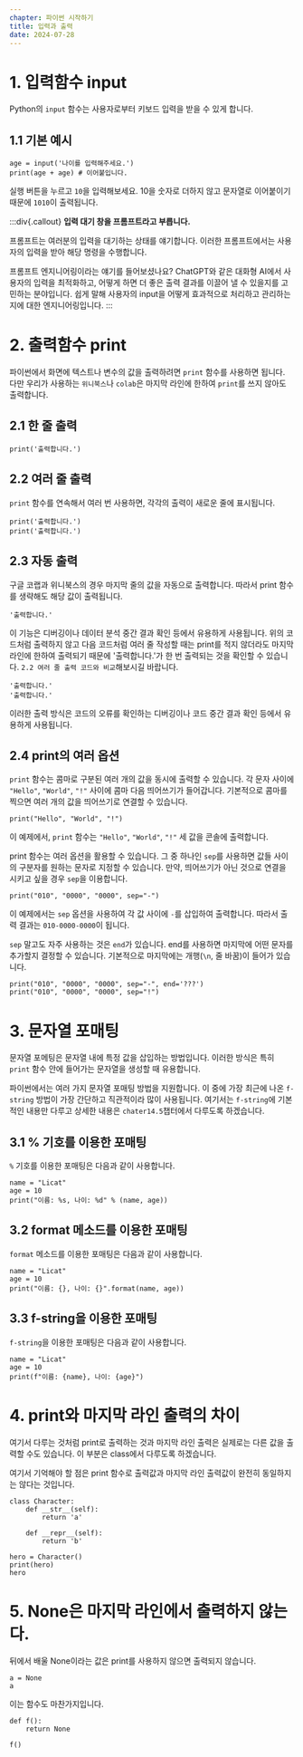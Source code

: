 ```yaml
---
chapter: 파이썬 시작하기
title: 입력과 출력
date: 2024-07-28
---
```


# 1. 입력함수 input

Python의 `input` 함수는 사용자로부터 키보드 입력을 받을 수 있게 합니다.

## 1.1 기본 예시

```python-exec
age = input('나이를 입력해주세요.')
print(age + age) # 이어붙입니다.
```

실행 버튼을 누르고 `10`을 입력해보세요. 10을 숫자로 더하지 않고 문자열로 이어붙이기 때문에 `1010`이 출력됩니다.

:::div{.callout}
**입력 대기 창을 프롬프트라고 부릅니다.**

프롬프트는 여러분의 입력을 대기하는 상태를 얘기합니다. 이러한 프롬프트에서는 사용자의 입력을 받아 해당 명령을 수행합니다.

프롬프트 엔지니어링이라는 얘기를 들어보셨나요? ChatGPT와 같은 대화형 AI에서 사용자의 입력을 최적화하고, 어떻게 하면 더 좋은 출력 결과를 이끌어 낼 수 있을지를 고민하는 분야입니다. 쉽게 말해 사용자의 input을 어떻게 효과적으로 처리하고 관리하는지에 대한 엔지니어링입니다.
:::

# 2. 출력함수 print

파이썬에서 화면에 텍스트나 변수의 값을 출력하려면 `print` 함수를 사용하면 됩니다. 다만 우리가 사용하는 `위니북스`나 `colab`은 마지막 라인에 한하여 `print`를 쓰지 않아도 출력합니다.

## 2.1 한 줄 출력

```python-exec
print('출력합니다.')
```

## 2.2 여러 줄 출력

`print` 함수를 연속해서 여러 번 사용하면, 각각의 출력이 새로운 줄에 표시됩니다.

```python-exec
print('출력합니다.')
print('출력합니다.')
```

## 2.3 자동 출력

구글 코랩과 위니북스의 경우 마지막 줄의 값을 자동으로 출력합니다. 따라서 print 함수를 생략해도 해당 값이 출력됩니다.

```python-exec
'출력합니다.'
```

이 기능은 디버깅이나 데이터 분석 중간 결과 확인 등에서 유용하게 사용됩니다. 위의 코드처럼 출력하지 않고 다음 코드처럼 여러 줄 작성할 때는 print를 적지 않더라도 마지막 라인에 한하여 출력되기 때문에 '출력합니다.'가 한 번 출력되는 것을 확인할 수 있습니다. `2.2 여러 줄 출력 코드와 비교`해보시길 바랍니다.

```python-exec
'출력합니다.'
'출력합니다.'
```

이러한 출력 방식은 코드의 오류를 확인하는 디버깅이나 코드 중간 결과 확인 등에서 유용하게 사용됩니다.

## 2.4 print의 여러 옵션

`print` 함수는 콤마로 구분된 여러 개의 값을 동시에 출력할 수 있습니다. 각 문자 사이에 `"Hello"`, `"World"`, `"!"` 사이에 콤마 다음 띄어쓰기가 들어갑니다. 기본적으로 콤마를 찍으면 여러 개의 값을 띄어쓰기로 연결할 수 있습니다.

```python-exec
print("Hello", "World", "!")
```

이 예제에서, `print` 함수는 `"Hello"`, `"World"`, `"!"` 세 값을 콘솔에 출력합니다.

print 함수는 여러 옵션을 활용할 수 있습니다. 그 중 하나인 `sep`를 사용하면 값들 사이의 구분자를 원하는 문자로 지정할 수 있습니다. 만약, 띄어쓰기가 아닌 것으로 연결을 시키고 싶을 경우 `sep`을 이용합니다.

```python-exec
print("010", "0000", "0000", sep="-")
```

이 예제에서는 `sep` 옵션을 사용하여 각 값 사이에 `-`를 삽입하여 출력합니다. 따라서 출력 결과는 `010-0000-0000`이 됩니다.

`sep` 말고도 자주 사용하는 것은 `end`가 있습니다. end를 사용하면 마지막에 어떤 문자를 추가할지 결정할 수 있습니다. 기본적으로 마지막에는 개행(`\n`, 줄 바꿈)이 들어가 있습니다.

```python-exec
print("010", "0000", "0000", sep="-", end='???')
print("010", "0000", "0000", sep="!")
```

# 3. 문자열 포매팅

문자열 포메팅은 문자열 내에 특정 값을 삽입하는 방법입니다. 이러한 방식은 특히 `print` 함수 안에 들어가는 문자열을 생성할 때 유용합니다.

파이썬에서는 여러 가지 문자열 포매팅 방법을 지원합니다. 이 중에 가장 최근에 나온 `f-string` 방법이 가장 간단하고 직관적이라 많이 사용됩니다. 여기서는 `f-string`에 기본적인 내용만 다루고 상세한 내용은 `chater14.5`챕터에서 다루도록 하겠습니다.

## 3.1 % 기호를 이용한 포매팅

`%` 기호를 이용한 포매팅은 다음과 같이 사용합니다.

```python-exec
name = "Licat"
age = 10
print("이름: %s, 나이: %d" % (name, age))
```

## 3.2 format 메소드를 이용한 포매팅

`format` 메소드를 이용한 포매팅은 다음과 같이 사용합니다.

```python-exec
name = "Licat"
age = 10
print("이름: {}, 나이: {}".format(name, age))
```

## 3.3 f-string을 이용한 포매팅

`f-string`을 이용한 포매팅은 다음과 같이 사용합니다.

```python-exec
name = "Licat"
age = 10
print(f"이름: {name}, 나이: {age}")
```

# 4. print와 마지막 라인 출력의 차이

여기서 다루는 것처럼 print로 출력하는 것과 마지막 라인 출력은 실제로는 다른 값을 출력할 수도 있습니다. 이 부분은 class에서 다루도록 하겠습니다.

여기서 기억해야 할 점은 print 함수로 출력값과 마지막 라인 출력값이 완전히 동일하지는 않다는 것입니다.

```python-exec
class Character:
    def __str__(self):
        return 'a'

    def __repr__(self):
        return 'b'

hero = Character()
print(hero)
hero
```

# 5. None은 마지막 라인에서 출력하지 않는다.

뒤에서 배울 None이라는 값은 print를 사용하지 않으면 출력되지 않습니다.

```python-exec
a = None
a
```

이는 함수도 마찬가지입니다.

```python-exec
def f():
    return None

f()
```
